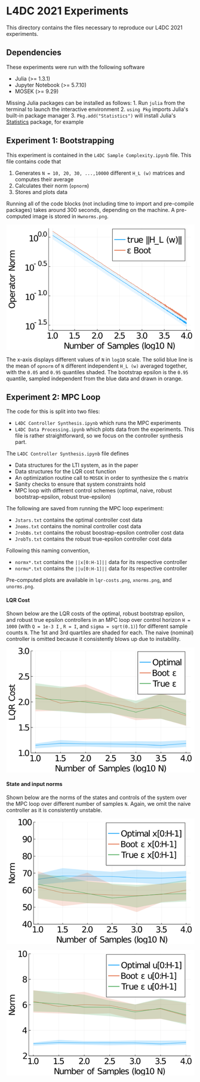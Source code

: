 # L4DC 2021 Experiments
This directory contains the files necessary to reproduce our L4DC 2021 experiments.

## Dependencies
These experiments were run with the following software
* Julia (>= 1.3.1)
* Jupyter Notebook (>= 5.7.10)
* MOSEK (>= 9.29)

Missing Julia packages can be installed as follows:
	1. Run `julia` from the terminal to launch the interactive environment
	2. `using Pkg` imports Julia's built-in package manager
	3. `Pkg.add("Statistics")` will install Julia's [Statistics](https://docs.julialang.org/en/v1/stdlib/Statistics/) package, for example


## Experiment 1: Bootstrapping
This experiment is contained in the `L4DC Sample Complexity.ipynb` file. This file contains code that
1. Generates `N = 10, 20, 30, ...,10000` different `H_L (w)` matrices and computes their average
2. Calculates their norm (`opnorm`)
3. Stores and plots data

Running all of the code blocks (not including time to import and pre-compile packages) takes around 300 seconds, depending on the machine. A pre-computed image is stored in `Hwnorms.png`.

![Hwnorms.png](Hwnorms.png)

The x-axis displays different values of `N` in `log10` scale. The solid blue line is the mean of `opnorm` of `N` different independent `H_L (w)` averaged together, with the `0.05` and `0.95` quantiles shaded. The bootstrap epsilon is the `0.95` quantile, sampled independent from the blue data and drawn in orange.



## Experiment 2: MPC Loop
The code for this is split into two files:
* `L4DC Controller Synthesis.ipynb` which runs the MPC experiments
* `L4DC Data Processing.ipynb` which plots data from the experiments. This file is rather straightforward, so we focus on the controller synthesis part.

The `L4DC Controller Synthesis.ipynb` file defines
* Data structures for the LTI system, as in the paper
* Data structures for the LQR cost function
* An optimization routine call to `MOSEK` in order to synthesize the `G` matrix
* Sanity checks to ensure that system constraints hold
* MPC loop with different control schemes (optimal, naive, robust bootstrap-epsilon, robust true-epsilon)

The following are saved from running the MPC loop experiment:
* `Jstars.txt` contains the optimal controller cost data
* `Jnoms.txt` contains the nominal controller cost data 
* `JrobBs.txt` contains the robust boostrap-epsilon controller cost data
* `JrobTs.txt` contains the robust true-epsilon controller cost data

Following this naming convention,
* `normx*.txt` contains the `||x[0:H-1]||` data for its respective controller
* `normu*.txt` contains the `||u[0:H-1]||` data for its respective controller

Pre-computed plots are available in `lqr-costs.png`, `xnorms.png`, and `unorms.png`.

#### LQR Cost
Shown below are the LQR costs of the optimal, robust bootstrap epsilon, and robust true epsilon controllers in an MPC loop over control horizon `H = 1000` (with `Q = 1e-3 I` , `R = I`, and `sigma = sqrt(0.1)`) for different sample counts `N`. The 1st and 3rd quartiles are shaded for each. The naive (nominal) controller is omitted because it consistently blows up due to instability.

![lqr-costs.png](lqr-costs.png)


#### State and input norms
Shown below are the norms of the states and controls of the system over the MPC loop over different number of samples `N`. Again, we omit the naive controller as it is consistently unstable.

![xnorms.png](xnorms.png)

![unorms.png](unorms.png)


